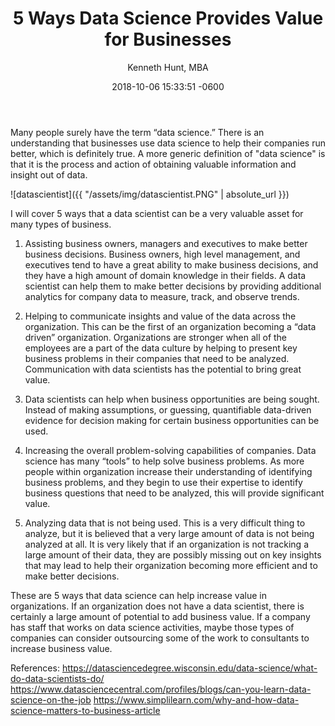 ﻿---
layout: post
title:  "5 Ways Data Science Provides Value for Businesses"
date:   2018-10-06 15:33:51 -0600
author: "Kenneth Hunt, MBA"
image: me3.JPG
---

Many people surely have the term “data science.” There is an understanding that businesses use data science to help their companies run better, which is definitely true. A more generic definition of "data science" is that it is the process and action of obtaining valuable information and insight out of data.  

![datascientist]({{ "/assets/img/datascientist.PNG" | absolute_url }})

I will cover 5 ways that a data scientist can be a very valuable asset for many types of business. 

1. Assisting business owners, managers and executives to make better business 		decisions. 
Business owners, high level management, and executives tend to have a great ability to make business decisions, and they have a high amount of domain knowledge in their fields. A data scientist can help them to make better decisions by providing additional analytics for company data to measure, track, and observe trends. 

2. Helping to communicate insights and value of the data across the organization. 
This can be the first of an organization becoming a “data driven” organization. Organizations are stronger when all of the employees are a part of the data culture by helping to present key business problems in their companies that need to be analyzed. Communication with data scientists has the potential to bring great value. 

3. Data scientists can help when business opportunities are being sought. 
Instead of making assumptions, or guessing, quantifiable data-driven evidence for decision making for certain business opportunities can be used. 

4. Increasing the overall problem-solving capabilities of companies. 
Data science has many “tools” to help solve business problems. As more people within organization increase their understanding of identifying business problems, and they begin to use their expertise to identify business questions that need to be analyzed, this will provide significant value. 

5. Analyzing data that is not being used. 
This is a very difficult thing to analyze, but it is believed that a very large amount of data is not being analyzed at all. It is very likely that if an organization is not tracking a large amount of their data, they are possibly missing out on key insights that may lead to help their organization becoming more efficient and to make better decisions. 

These are 5 ways that data science can help increase value in organizations. If an organization does not have a data scientist, there is certainly a large amount of potential to add business value. If a company has staff that works on data science activities, maybe those types of companies can consider outsourcing some of the work to consultants to increase business value.  



















<!-- Global site tag (gtag.js) - Google Analytics -->
<script async src="https://www.googletagmanager.com/gtag/js?id=UA-125151167-1"></script>
<script>
  window.dataLayer = window.dataLayer || [];
  function gtag(){dataLayer.push(arguments);}
  gtag('js', new Date());

  gtag('config', 'UA-125151167-1');
</script>











References:
https://datasciencedegree.wisconsin.edu/data-science/what-do-data-scientists-do/
https://www.datasciencecentral.com/profiles/blogs/can-you-learn-data-science-on-the-job
https://www.simplilearn.com/why-and-how-data-science-matters-to-business-article






 





